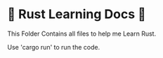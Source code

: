 # 🦀 Rust Learning Docs 🦀
This Folder Contains all files to help me Learn Rust.

Use 'cargo run' to run the code.